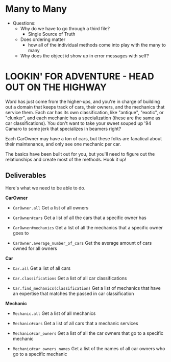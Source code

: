 # Many to Many

- Questions:
  - Why do we have to go through a third file?
    - Single Source of Truth
  - Does ordering matter
    - how all of the individual methods come into play with the many to many
  - Why does the object id show up in error messages with self?


# LOOKIN' FOR ADVENTURE - HEAD OUT ON THE HIGHWAY

Word has just come from the higher-ups, and you're in charge of building out a domain that keeps track of cars, their owners, and the mechanics that service them.  Each car has its own classification, like "antique", "exotic", or "clunker", and each mechanic has a specialization (these are the same as car classifications).  You don't want to take your sweet souped up '94 Camaro to some jerk that specializes in beamers right?

Each CarOwner may have a ton of cars, but these folks are fanatical about their maintenance, and only see one mechanic per car.

The basics have been built out for you, but you'll need to figure out the relationships and create most of the methods.  Hook it up!

## Deliverables

Here's what we need to be able to do.

**CarOwner**

  - `CarOwner.all` Get a list of all owners

  - `CarOwner#cars` Get a list of all the cars that a specific owner has

  - `CarOwner#mechanics` Get a list of all the mechanics that a specific owner goes to

  - `CarOwner.average_number_of_cars` Get the average amount of cars owned for all owners

**Car**

  - `Car.all` Get a list of all cars

  - `Car.classifications` Get a list of all car classifications

  - `Car.find_mechanics(classification)` Get a list of mechanics that have an expertise that matches the passed in car classification

**Mechanic**

  - `Mechanic.all` Get a list of all mechanics

  - `Mechanic#cars` Get a list of all cars that a mechanic services

  - `Mechanic#car_owners` Get a list of all the car owners that go to a specific mechanic

  - `Mechanic#car_owners_names` Get a list of the names of all car owners who go to a specific mechanic
